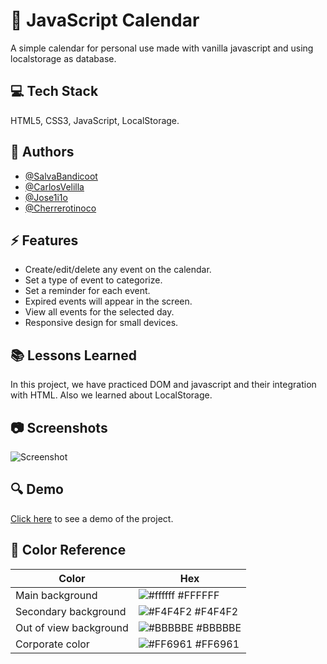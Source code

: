 
# 📆 JavaScript Calendar

A simple calendar for personal use made with vanilla javascript and using localstorage as database.
## 💻 Tech Stack

HTML5, CSS3, JavaScript, LocalStorage.

  
## 👤 Authors

- [@SalvaBandicoot](https://github.com/SalvaBandicoot)
- [@CarlosVelilla](https://www.github.com/CarlosVelilla)
- [@Jose1i1o](https://github.com/Jose1i1o)
- [@Cherrerotinoco](https://www.github.com/Cherrerotinoco)

  
## ⚡ Features

- Create/edit/delete any event on the calendar.
- Set a type of event to categorize.
- Set a reminder for each event.
- Expired events will appear in the screen.
- View all events for the selected day.
- Responsive design for small devices.

  
## 📚 Lessons Learned

In this project, we have practiced DOM and javascript and
their integration with HTML. Also we learned about LocalStorage.
  
## 📷 Screenshots

![Screenshot](https://camo.githubusercontent.com/c0f210868c38e994335e57abd96ae4f1623159995d9d9063558b7f22b34746d6/68747470733a2f2f692e6962622e636f2f53664c47795a432f73637265656e73686f742e706e67)

  
## 🔍 Demo

[Click here](https://salvabandicoot-jscalendar.netlify.app/) to see  a demo of the project.


  ## 🎨 Color Reference

| Color             | Hex                                                                |
| ----------------- | ------------------------------------------------------------------ |
| Main background | ![#ffffff](https://via.placeholder.com/10/ffffff?text=+) #FFFFFF |
| Secondary background | ![#F4F4F2](https://via.placeholder.com/10/F4F4F2?text=+) #F4F4F2 |
| Out of view background | ![#BBBBBE](https://via.placeholder.com/10/BBBBBE?text=+) #BBBBBE |
| Corporate color | ![#FF6961](https://via.placeholder.com/10/FF6961?text=+) #FF6961 |

